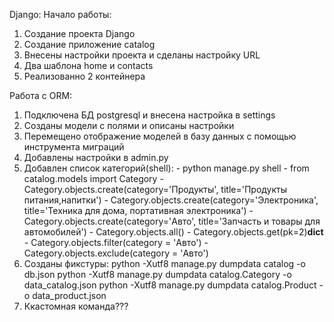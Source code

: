 Django:
Начало работы:
1. Создание проекта Django 
2. Создание приложение catalog
3. Внесены настройки проекта и сделаны настройку URL
4. Два шаблона home и contacts
5. Реализованно 2 контейнера

Работа с ORM:
1. Подключена БД postgresql и внесена настройка в settings
2. Созданы модели с полями и описаны настройки 
3. Перемещено отображение моделей в базу данных с помощью инструмента миграций
4. Добавлены настройки в admin.py 
5. Добавлен список категорий(shell):
        - python manage.py shell
        - from catalog.models import Category
        - Category.objects.create(category='Продукты', title='Продукты питания,напитки')
        - Category.objects.create(category='Электроника', title='Техника для дома, портативная электроника')
        - Category.objects.create(category='Авто', title='Запчасть и товары  для автомобилей')
        - Category.objects.all() 
        - Category.objects.get(pk=2)__dict__
        - Category.objects.filter(category = 'Авто')
        - Category.objects.exclude(category = 'Авто')
6. Созданы фикстуры: python -Xutf8 manage.py dumpdata catalog -o db.json
                     python -Xutf8 manage.py dumpdata catalog.Category -o data_catalog.json
                     python -Xutf8 manage.py dumpdata catalog.Product -o data_product.json
7. Ккастомная команда???